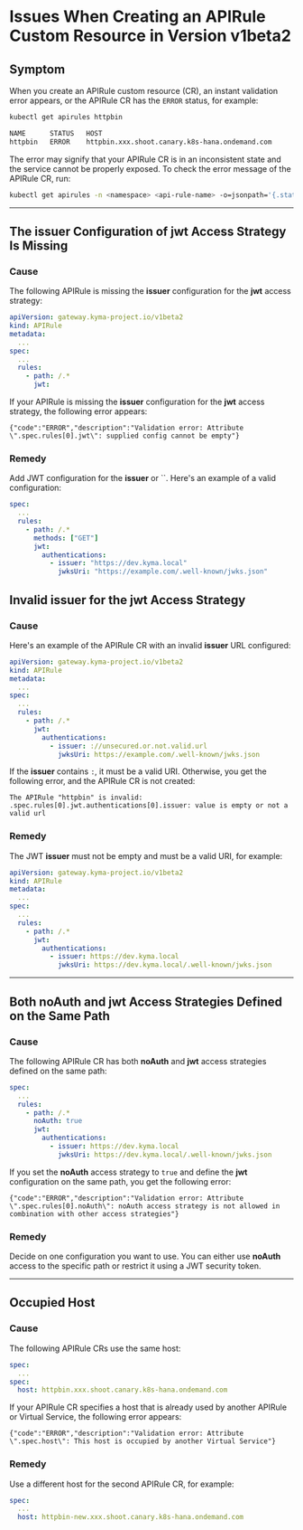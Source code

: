 # Issues When Creating an APIRule Custom Resource in Version v1beta2

## Symptom

When you create an APIRule custom resource (CR), an instant validation error appears, or the APIRule CR has the `ERROR` status, for example:

```bash
kubectl get apirules httpbin

NAME      STATUS   HOST
httpbin   ERROR    httpbin.xxx.shoot.canary.k8s-hana.ondemand.com
```

The error may signify that your APIRule CR is in an inconsistent state and the service cannot be properly exposed.
To check the error message of the APIRule CR, run:


```bash
kubectl get apirules -n <namespace> <api-rule-name> -o=jsonpath='{.status.description}'
```

---
## The **issuer** Configuration of **jwt** Access Strategy Is Missing
### Cause

The following APIRule is missing the **issuer** configuration for the **jwt** access strategy:

```yaml
apiVersion: gateway.kyma-project.io/v1beta2
kind: APIRule
metadata:
  ...
spec:
  ...
  rules:
    - path: /.*
      jwt:
```

If your APIRule is missing the **issuer** configuration for the **jwt** access strategy, the following error appears:

```
{"code":"ERROR","description":"Validation error: Attribute \".spec.rules[0].jwt\": supplied config cannot be empty"}
```

### Remedy

Add JWT configuration for the **issuer** or ``. Here's an example of a valid configuration:

```yaml
spec:
  ...
  rules:
    - path: /.*
      methods: ["GET"]
      jwt:
        authentications:
          - issuer: "https://dev.kyma.local"
            jwksUri: "https://example.com/.well-known/jwks.json"
```

## Invalid **issuer** for the **jwt** Access Strategy
### Cause

Here's an example of the APIRule CR with an invalid **issuer** URL configured:

```yaml
apiVersion: gateway.kyma-project.io/v1beta2
kind: APIRule
metadata:
  ...
spec:
  ...
  rules:
    - path: /.*
      jwt:
        authentications:
          - issuer: ://unsecured.or.not.valid.url
            jwksUri: https://example.com/.well-known/jwks.json
```

If the **issuer** contains `:`, it must be a valid URI. Otherwise, you get the following error, and the APIRule CR is not created:

```
The APIRule "httpbin" is invalid: .spec.rules[0].jwt.authentications[0].issuer: value is empty or not a valid url
```

### Remedy

The JWT **issuer** must not be empty and must be a valid URI, for example:

```yaml
apiVersion: gateway.kyma-project.io/v1beta2
kind: APIRule
metadata:
  ...
spec:
  ...
  rules:
    - path: /.*
      jwt:
        authentications:
          - issuer: https://dev.kyma.local
            jwksUri: https://dev.kyma.local/.well-known/jwks.json
```

---
## Both **noAuth** and **jwt** Access Strategies Defined on the Same Path
### Cause

The following APIRule CR has both **noAuth** and **jwt** access strategies defined on the same path:

```yaml
spec:
  ...
  rules:
    - path: /.*
      noAuth: true
      jwt:
        authentications:
          - issuer: https://dev.kyma.local
            jwksUri: https://dev.kyma.local/.well-known/jwks.json
```

If you set the **noAuth** access strategy to `true` and define the **jwt** configuration on the same path, you get the following error:

```
{"code":"ERROR","description":"Validation error: Attribute \".spec.rules[0].noAuth\": noAuth access strategy is not allowed in combination with other access strategies"}
```

### Remedy

Decide on one configuration you want to use. You can either use **noAuth** access to the specific path or restrict it using a JWT security token.

---
## Occupied Host
### Cause

The following APIRule CRs use the same host:

```yaml
spec:
  ...
spec:
  host: httpbin.xxx.shoot.canary.k8s-hana.ondemand.com
```

If your APIRule CR specifies a host that is already used by another APIRule or Virtual Service, the following error appears:

```
{"code":"ERROR","description":"Validation error: Attribute \".spec.host\": This host is occupied by another Virtual Service"}
```

### Remedy

Use a different host for the second APIRule CR, for example:

```yaml
spec:
  ...
  host: httpbin-new.xxx.shoot.canary.k8s-hana.ondemand.com
```